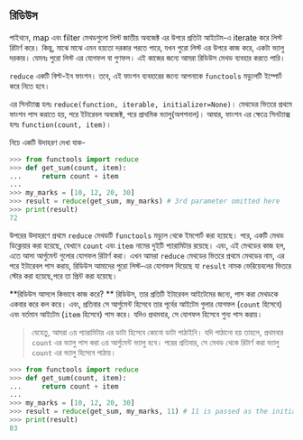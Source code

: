 ## রিডিউস

পাইথনে, map এবং filter মেথডগুলো লিস্ট জাতীয় অবজেক্ট এর উপরে প্রতিটা আইটেম-এ iterate করে লিস্ট রিটার্ণ করে। কিন্তু, মাঝে মাঝে এমন হয়তো দরকার পরতে পারে, যখন পুরো লিস্ট এর উপরে কাজ করে, একটা ভ্যালু দরকার। যেমনঃ পুরো লিস্ট এর যোগফল বা গুণফল। এই কাজের জন্যে আমরা রিডিউস মেথড ব্যবহার করতে পারি।

```reduce``` একটি বিল্ট-ইন ফাংশন। তবে, এই ফাংশন ব্যবহারের জন্যে আপনাকে ```functools``` মড্যুলটি ইম্পোর্ট করে নিতে হবে।

এর সিনট্যাক্স হলঃ ```reduce(function, iterable, initializer=None)```। মেথডের ভিতরে প্রথমে ফাংশন পাস করাতে হয়, পরে ইটারেবল অবজেক্ট, পরে প্রাথমিক ভ্যালু(অপশনাল)। আবার, ফাংশন এর ক্ষেত্রে সিনট্যাক্স হলঃ ```function(count, item)```।

নিচে একটি উদাহরণ দেখা যাক-

```python
>>> from functools import reduce
>>> def get_sum(count, item):
...     return count + item
...
>>> my_marks = [10, 12, 20, 30]
>>> result = reduce(get_sum, my_marks) # 3rd parameter omitted here
>>> print(result)
72
```

উপরের উদাহরণে প্রথমে ```reduce``` মেথডটি ```functools``` মড্যুল থেকে ইমপোর্ট করা হয়েছে। পরে, একটি মেথড ডিক্লেয়ার করা হয়েছে, যেখানে ```count``` এবং ```item``` নামের দুইটি প্যারামিটার রয়েছে। এবং, এই মেথডের কাজ হল, এতে আসা আর্গুমেন্ট গুলোর যোগফল রিটার্ণ করা। এখন আমরা ```reduce``` মেথডের ভিতরে প্রথমে মেথডের নাম, এর পরে ইটারেবল পাস করায়, রিডিউস আমাদের পুরো লিস্ট-এর যোগফল দিয়েছে যা ```result``` নামক ভেরিয়েবলের ভিতরে স্টোর করা হয়েছে,পরে তা প্রিন্ট করা হয়েছে।

**রিডিউস আসলে কিভাবে কাজ করে? **
রিডিউস, তার প্রতিটি ইটারেবল আইটেমের জন্যে, পাস করা মেথডকে একবার করে কল করে। এবং, প্রতিবার সে আর্গুমেন্ট হিসেবে তার পূর্বের আইটেম গুলার যোগফল (```count``` হিসেবে) এবং বর্তমান আইটেম (```item``` হিসেবে) পাস করে। যদিও প্রথমবার, সে যোগফল হিসেবে শুন্য পাস করায়।
>যেহেতু, আমরা ৩য় প্যারামিটার এর ডাটা হিসেবে কোনো ডাটা পাঠাইনি। যদি পাঠানো হয় তাহলে, প্রথমবার ```count``` এর ভ্যালু পাস করা ৩য় আর্গুমেন্ট ভ্যালু হবে। পরের প্রতিবার, সে মেথড থেকে রিটার্ণ করা ভ্যালু ```count``` এর ভ্যালু হিসেবে পাঠায়।

```python
>>> from functools import reduce
>>> def get_sum(count, item):
...     return count + item
...
>>> my_marks = [10, 12, 20, 30]
>>> result = reduce(get_sum, my_marks, 11) # 11 is passed as the initial count value
>>> print(result)
83
```